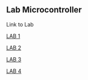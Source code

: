 ## Lab Microcontroller

Link to Lab


[LAB 1](/LAB%201/le202.md)

[LAB 2](/LAB%202/le202.md)

[LAB 3](/LAB%203/le202.md)

[LAB 4](https://drive.google.com/file/d/1usMidEhNxBD5mE_HAZErjwXZ-jihON-m/view?usp=sharing)
